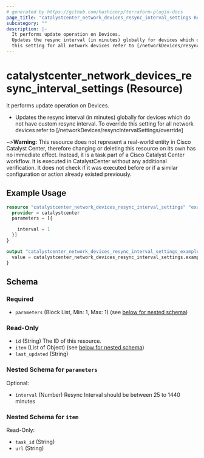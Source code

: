 ```yaml
---
# generated by https://github.com/hashicorp/terraform-plugin-docs
page_title: "catalystcenter_network_devices_resync_interval_settings Resource - terraform-provider-catalystcenter"
subcategory: ""
description: |-
  It performs update operation on Devices.
  Updates the resync interval (in minutes) globally for devices which do not have custom resync interval. To override
  this setting for all network devices refer to [/networkDevices/resyncIntervalSettings/override]
---
```


# catalystcenter_network_devices_resync_interval_settings (Resource)

It performs update operation on Devices.

- Updates the resync interval (in minutes) globally for devices which do not have custom resync interval. To override
this setting for all network devices refer to [/networkDevices/resyncIntervalSettings/override]


~>**Warning:**
This resource does not represent a real-world entity in Cisco Catalyst Center, therefore changing or deleting this resource on its own has no immediate effect.
Instead, it is a task part of a Cisco Catalyst Center workflow. It is executed in CatalystCenter without any additional verification. It does not check if it was executed before or if a similar configuration or action already existed previously.

## Example Usage

```terraform
resource "catalystcenter_network_devices_resync_interval_settings" "example" {
  provider = catalystcenter
  parameters = [{

    interval = 1
  }]
}

output "catalystcenter_network_devices_resync_interval_settings_example" {
  value = catalystcenter_network_devices_resync_interval_settings.example
}
```

<!-- schema generated by tfplugindocs -->
## Schema

### Required

- `parameters` (Block List, Min: 1, Max: 1) (see [below for nested schema](#nestedblock--parameters))

### Read-Only

- `id` (String) The ID of this resource.
- `item` (List of Object) (see [below for nested schema](#nestedatt--item))
- `last_updated` (String)

<a id="nestedblock--parameters"></a>
### Nested Schema for `parameters`

Optional:

- `interval` (Number) Resync Interval should be between 25 to 1440 minutes


<a id="nestedatt--item"></a>
### Nested Schema for `item`

Read-Only:

- `task_id` (String)
- `url` (String)
